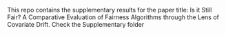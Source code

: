 This repo contains the supplementary results for the paper title: Is it Still Fair? A Comparative Evaluation of Fairness Algorithms
through the Lens of Covariate Drift. Check the Supplementary folder 
